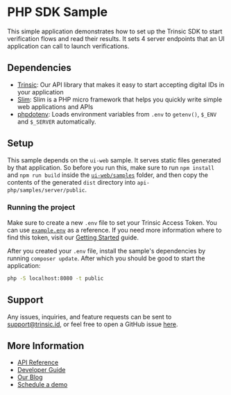# PHP SDK Sample

This simple application demonstrates how to set up the Trinsic SDK to start verification flows and read their results. It sets 4 server endpoints that an UI application can call
to launch verifications.

## Dependencies

- [Trinsic](https://trinsic.id): Our API library that makes it easy to start accepting digital IDs in your application
- [Slim](https://www.slimframework.com/): Slim is a PHP micro framework that helps you quickly write simple web applications and APIs
- [phpdotenv](https://github.com/vlucas/phpdotenv): Loads environment variables from `.env` to `getenv()`, `$_ENV` and `$_SERVER` automatically.

## Setup

This sample depends on the `ui-web` sample. It serves static files generated by that application. So before you run this, make sure to run `npm install` and `npm run build` inside the [`ui-web/samples`](../../../ui-web/samples/) folder, and then copy the contents of the generated `dist` directory into `api-php/samples/server/public`.

### Running the project

Make sure to create a new `.env` file to set your Trinsic Access Token. You can use [`example.env`](./Sample/example.env) as a reference. If you need more information where to find this token, visit our [Getting Started](https://docs.trinsic.id/docs/getting-started-with-trinsic-connect) guide.

After you created your `.env` file, install the sample's dependencies by running `composer update`. After which you should be good to start the application:

```sh
php -S localhost:8080 -t public
```

## Support

Any issues, inquiries, and feature requests can be sent to [support@trinsic.id](mailto:support@trinsic.id), or feel free to open a GitHub issue [here](https://github.com/trinsic-id/sdk/issues).

## More Information

- [API Reference](https://docs.trinsic.id/reference)
- [Developer Guide](https://docs.trinsic.id/docs/developer-tools)
- [Our Blog](https://trinsic.id/blog/)
- [Schedule a demo](https://trinsic.id/contact/)
